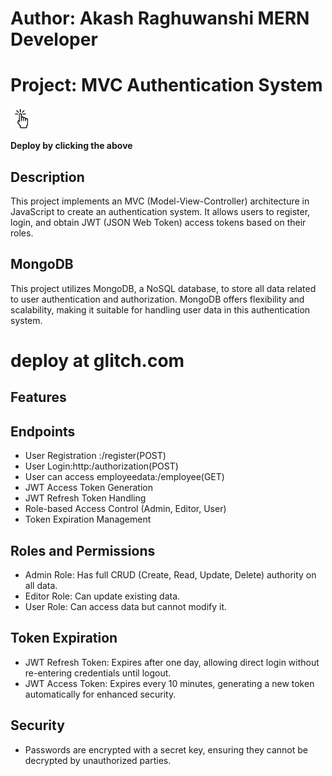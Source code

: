 # Author: Akash Raghuwanshi MERN Developer

# Project: MVC Authentication System

[<img src="public/Images/clickbutton.png" width="35px" height="35px"/>](https://glitch.com/edit/#!/mvcauthenticationakash)

**Deploy by clicking the above**

## Description
This project implements an MVC (Model-View-Controller) architecture in JavaScript to create an authentication system. It allows users to register, login, and obtain JWT (JSON Web Token) access tokens based on their roles.

## MongoDB
This project utilizes MongoDB, a NoSQL database, to store all data related to user authentication and authorization. MongoDB offers flexibility and scalability, making it suitable for handling user data in this authentication system.

# deploy at glitch.com
## Features
## Endpoints
- User Registration :/register(POST)
- User Login:http:/authorization(POST)
- User can access employeedata:/employee(GET)
- JWT Access Token Generation
- JWT Refresh Token Handling
- Role-based Access Control (Admin, Editor, User)
- Token Expiration Management

## Roles and Permissions
- Admin Role: Has full CRUD (Create, Read, Update, Delete) authority on all data.
- Editor Role: Can update existing data.
- User Role: Can access data but cannot modify it.

## Token Expiration
- JWT Refresh Token: Expires after one day, allowing direct login without re-entering credentials until logout.
- JWT Access Token: Expires every 10 minutes, generating a new token automatically for enhanced security.

## Security
- Passwords are encrypted with a secret key, ensuring they cannot be decrypted by unauthorized parties.


